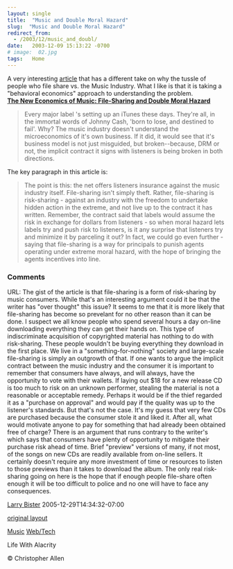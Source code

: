 ```yaml
---
layout: single
title:  "Music and Double Moral Hazard"
slug:  "Music and Double Moral Hazard"
redirect_from:
  - /2003/12/music_and_doubl/
date:   2003-12-09 15:13:22 -0700
# image:  02.jpg
tags:   Home
---
```


A very interesting [article](http://www.bubblegeneration.com/level2.cfm?resource=musicrisk1) that has a different take on why the tussle of people who file share vs. the Music Industry. What I like is that it is taking a "behavioral economics" approach to understanding the problem.  
**[The New Economics of Music: File-Sharing and Double Moral Hazard](http://www.bubblegeneration.com/level2.cfm?resource=musicrisk1)**  

> Every major label 's setting up an iTunes these days. They're all, in the immortal words of Johnny Cash, 'born to lose, and destined to fail'. Why? The music industry doesn't understand the microeconomics of it's own business. If it did, it would see that it's business model is not just misguided, but broken--because, DRM or not, the implicit contract it signs with listeners is being broken in both directions.

  
The key paragraph in this article is:

> The point is this: the net offers listeners insurance against the music industry itself. File-sharing isn't simply theft. Rather, file-sharing is risk-sharing - against an industry with the freedom to undertake hidden action in the extreme, and not live up to the contract it has written. Remember, the contract said that labels would assume the risk in exchange for dollars from listeners - so when moral hazard lets labels try and push risk to listeners, is it any surprise that listeners try and minimize it by parceling it out? In fact, we could go even further - saying that file-sharing is a way for principals to punish agents operating under extreme moral hazard, with the hope of bringing the agents incentives into line.

### Comments

URL: The gist of the article is that file-sharing is a form of risk-sharing by music consumers. While that's an interesting argument could it be that the writer has "over thought" this issue? It seems to me that it is more likely that file-sharing has become so prevelant for no other reason than it can be done. I suspect we all know people who spend several hours a day on-line downloading everything they can get their hands on. This type of indiscriminate acquisition of copyrighted material has nothing to do with risk-sharing. These people wouldn't be buying everything they download in the first place. We live in a "something-for-nothing" society and large-scale file-sharing is simply an outgrowth of that. If one wants to argue the implicit contract between the music industry and the consumer it is important to remember that consumers have always, and will always, have the opportunity to vote with their wallets. If laying out $18 for a new release CD is too much to risk on an unknown performer, stealing the material is not a reasonable or acceptable remedy. Perhaps it would be if the thief regarded it as a "purchase on approval" and would pay if the quality was up to the listener's standards. But that's not the case. It's my guess that very few CDs are purchased because the consumer stole it and liked it. After all, what would motivate anyone to pay for something that had already been obtained free of charge? There is an argument that runs contrary to the writer's which says that consumers have plenty of opportunity to mitigate their purchase risk ahead of time. Brief "preview" versions of many, if not most, of the songs on new CDs are readily available from on-line sellers. It certainly doesn't require any more investment of time or resources to listen to those previews than it takes to download the album. The only real risk-sharing going on here is the hope that if enough people file-share often enough it will be too difficult to police and no one will have to face any consequences.

[Larry Bister](#) 2005-12-29T14:34:32-07:00

[original layout](/previous/2003/12/music_and_doubl.html)

[Music](/tags/music/) [Web/Tech](/tags/web/tech/)

Life With Alacrity

© Christopher Allen